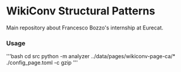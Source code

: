 # WikiConv Structural Patterns
Main repository about Francesco Bozzo's internship at Eurecat.

### Usage
'''bash
cd src
python -m analyzer ../data/pages/wikiconv-page-ca/* ./config_page.toml -c gzip
'''